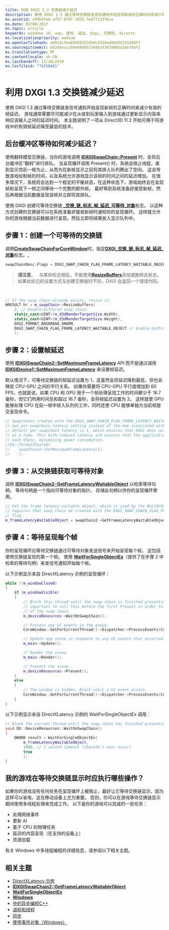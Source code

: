 ```yaml
---
title: 利用 DXGI 1.3 交换链减少延迟
description: 使用 DXGI 1.3 通过等待交换链发信号通知开始呈现新帧的正确时间来减少有效的帧延迟。
ms.assetid: c99b97ed-a757-879f-3d55-7ed77133f6ce
ms.date: 02/08/2017
ms.topic: article
keywords: windows 10, uwp, 游戏, 延迟, dxgi, 交换链, directx
ms.localizationpriority: medium
ms.openlocfilehash: dd414c3ea65d30253d54cd335ed0b85d151b6dff
ms.sourcegitcommit: b52ddecccb9e68dbb71695af3078005a2eb78af1
ms.translationtype: MT
ms.contentlocale: zh-CN
ms.lasthandoff: 11/20/2019
ms.locfileid: "74258441"
---
```

# <a name="reduce-latency-with-dxgi-13-swap-chains"></a>利用 DXGI 1.3 交换链减少延迟



使用 DXGI 1.3 通过等待交换链发信号通知开始呈现新帧的正确时间来减少有效的帧延迟。 游戏通常需要尽可能减少在从收到玩家输入到游戏通过更新显示内容来响应该输入之间的延迟时间。 本主题说明了一项从 Direct3D 11.2 开始可用于将游戏中的有效帧延迟降至最低的技术。

## <a name="how-does-waiting-on-the-back-buffer-reduce-latency"></a>后台缓冲区等待如何减少延迟？


使用翻转模型交换链，当你的游戏调用 [**IDXGISwapChain::Present**](https://docs.microsoft.com/windows/desktop/api/dxgi/nf-dxgi-idxgiswapchain-present) 时，会将后台缓冲区“翻转”进行排队。 当呈现循环调用 Present() 时，系统会阻止线程，直到显示完前一帧为止，从而为在新帧显示之前将其排入队列腾出了空间。 这会导致游戏绘制帧的时间，以及系统允许游戏显示该帧的时间之间的延迟增加。 在很多情况下，系统将会达到一个稳定的平衡状态，在这种状态下，游戏始终会在呈现帧和呈现下一帧之间等待一个完整的额外帧。 最好等到系统准备好接受新帧，然后再根据当前数据呈现该帧并立即将其排队。

使用 DXGI 创建可等待交换链[ **\_交换\_链\_标志\_帧\_延迟\_可等待\_对象**](https://docs.microsoft.com/windows/desktop/api/dxgi/ne-dxgi-dxgi_swap_chain_flag)标志。 以这种方式创建的交换链可以在系统准备好接收新帧时通知你的呈现循环。 这样就允许你的游戏根据当前数据进行呈现，然后立即将结果放入显示队列中。

## <a name="step-1-create-a-waitable-swap-chain"></a>步骤 1：创建一个可等待的交换链


调用[**CreateSwapChainForCoreWindow**](https://docs.microsoft.com/windows/desktop/api/dxgi1_2/nf-dxgi1_2-idxgifactory2-createswapchainforcorewindow)时，指定[**DXGI\_交换\_链\_标志\_帧\_延迟\_对象**](https://docs.microsoft.com/windows/desktop/api/dxgi/ne-dxgi-dxgi_swap_chain_flag)标志。\_

```cpp
swapChainDesc.Flags = DXGI_SWAP_CHAIN_FLAG_FRAME_LATENCY_WAITABLE_OBJECT; // Enable GetFrameLatencyWaitableObject().
```

> **请注意**，   与某些标志相反，不能使用[**ResizeBuffers**](https://docs.microsoft.com/windows/desktop/api/dxgi/nf-dxgi-idxgiswapchain-resizebuffers)添加或删除此标志。 如果此标记的设置方式与创建交换链时不同，DXGI 会返回一个错误代码。

 

```cpp
// If the swap chain already exists, resize it.
HRESULT hr = m_swapChain->ResizeBuffers(
    2, // Double-buffered swap chain.
    static_cast<UINT>(m_d3dRenderTargetSize.Width),
    static_cast<UINT>(m_d3dRenderTargetSize.Height),
    DXGI_FORMAT_B8G8R8A8_UNORM,
    DXGI_SWAP_CHAIN_FLAG_FRAME_LATENCY_WAITABLE_OBJECT // Enable GetFrameLatencyWaitableObject().
    );
```

## <a name="step-2-set-the-frame-latency"></a>步骤 2：设置帧延迟


使用 [**IDXGISwapChain2::SetMaximumFrameLatency**](https://docs.microsoft.com/windows/desktop/api/dxgi1_3/nf-dxgi1_3-idxgiswapchain2-setmaximumframelatency) API 而不是通过调用 [**IDXGIDevice1::SetMaximumFrameLatency**](https://docs.microsoft.com/windows/desktop/api/dxgi/nf-dxgi-idxgidevice1-setmaximumframelatency) 来设置帧延迟。

默认情况下，可等待交换链的帧延迟设置为 1，这虽然会将延迟降到最低，但也会降低 CPU-GPU 之间的平行关系。 如果你需要将 CPU-GPU 平行度增加到 60 FPS，也就是说，如果 CPU 和 GPU 用于一个帧处理呈现工作的时间都少于 16.7 毫秒，但它们所用时间总和超过 16.7 毫秒，会将帧延迟设置为 2。 这样就使 GPU 能够处理 CPU 在前一帧中排入队列的工作，同时还使 CPU 能够单独为当前帧提交呈现命令。

```cpp
// Swapchains created with the DXGI_SWAP_CHAIN_FLAG_FRAME_LATENCY_WAITABLE_OBJECT flag use their
// own per-swapchain latency setting instead of the one associated with the DXGI device. The
// default per-swapchain latency is 1, which ensures that DXGI does not queue more than one frame
// at a time. This both reduces latency and ensures that the application will only render after
// each VSync, minimizing power consumption.
//DX::ThrowIfFailed(
//    swapChain2->SetMaximumFrameLatency(1)
//    );
```

## <a name="step-3-get-the-waitable-object-from-the-swap-chain"></a>步骤 3：从交换链获取可等待对象


调用 [**IDXGISwapChain2::GetFrameLatencyWaitableObject**](https://docs.microsoft.com/windows/desktop/api/dxgi1_3/nf-dxgi1_3-idxgiswapchain2-getframelatencywaitableobject) 以检索等待句柄。 等待句柄是一个指向可等待对象的指针。 存储此句柄以供你的呈现循环使用。

```cpp
// Get the frame latency waitable object, which is used by the WaitOnSwapChain method. This
// requires that swap chain be created with the DXGI_SWAP_CHAIN_FLAG_FRAME_LATENCY_WAITABLE_OBJECT
// flag.
m_frameLatencyWaitableObject = swapChain2->GetFrameLatencyWaitableObject();
```

## <a name="step-4-wait-before-rendering-each-frame"></a>步骤 4：等待呈现每个帧


你的呈现循环应等待交换链通过可等待对象发送信号来开始呈现每个帧。 这包括使用交换链呈现的第一个帧。 使用 [**WaitForSingleObjectEx**](https://docs.microsoft.com/windows/desktop/api/synchapi/nf-synchapi-waitforsingleobjectex)（提供了在步骤 2 中检索的等待句柄）来发信号通知开始每个帧。

以下示例显示来自 DirectXLatency 示例的呈现循环：

```cpp
while (!m_windowClosed)
{
    if (m_windowVisible)
    {
        // Block this thread until the swap chain is finished presenting. Note that it is
        // important to call this before the first Present in order to minimize the latency
        // of the swap chain.
        m_deviceResources->WaitOnSwapChain();

        // Process any UI events in the queue.
        CoreWindow::GetForCurrentThread()->Dispatcher->ProcessEvents(CoreProcessEventsOption::ProcessAllIfPresent);

        // Update app state in response to any UI events that occurred.
        m_main->Update();

        // Render the scene.
        m_main->Render();

        // Present the scene.
        m_deviceResources->Present();
    }
    else
    {
        // The window is hidden. Block until a UI event occurs.
        CoreWindow::GetForCurrentThread()->Dispatcher->ProcessEvents(CoreProcessEventsOption::ProcessOneAndAllPending);
    }
}
```

以下示例显示来自 DirectXLatency 示例的 WaitForSingleObjectEx 调用：

```cpp
// Block the current thread until the swap chain has finished presenting.
void DX::DeviceResources::WaitOnSwapChain()
{
    DWORD result = WaitForSingleObjectEx(
        m_frameLatencyWaitableObject,
        1000, // 1 second timeout (shouldn't ever occur)
        true
        );
}
```

## <a name="what-should-my-game-do-while-it-waits-for-the-swap-chain-to-present"></a>我的游戏在等待交换链显示时应执行哪些操作？


如果你的游戏没有任何任务在呈现循环上被阻止，最好让它等待交换链显示，因为这样可以省电，这在移动设备上尤为重要。 否则，你可以在游戏等待交换链显示期间使用多线程处理来完成工作。 以下是你的游戏可以完成的一些任务：

-   处理网络事件
-   更新 AI
-   基于 CPU 的物理任务
-   延迟的内容呈现（在支持的设备上）
-   资源加载

有关 Windows 中多线程编程的详细信息，请参阅以下相关主题。

## <a name="related-topics"></a>相关主题


* [DirectXLatency 示例](https://code.msdn.microsoft.com/windowsapps/DirectXLatency-sample-a2e2c9c3)
* [**IDXGISwapChain2::GetFrameLatencyWaitableObject**](https://docs.microsoft.com/windows/desktop/api/dxgi1_3/nf-dxgi1_3-idxgiswapchain2-getframelatencywaitableobject)
* [**WaitForSingleObjectEx**](https://docs.microsoft.com/windows/desktop/api/synchapi/nf-synchapi-waitforsingleobjectex)
* [**Windows**](https://docs.microsoft.com/uwp/api/Windows.System.Threading)
* [中的异步编程C++](https://docs.microsoft.com/windows/uwp/threading-async/asynchronous-programming-in-cpp-universal-windows-platform-apps)
* [进程和线程](https://docs.microsoft.com/windows/desktop/ProcThread/processes-and-threads)
* [同步](https://docs.microsoft.com/windows/desktop/Sync/synchronization)
* [使用事件对象（Windows）](https://docs.microsoft.com/windows/desktop/Sync/using-event-objects)

 

 




